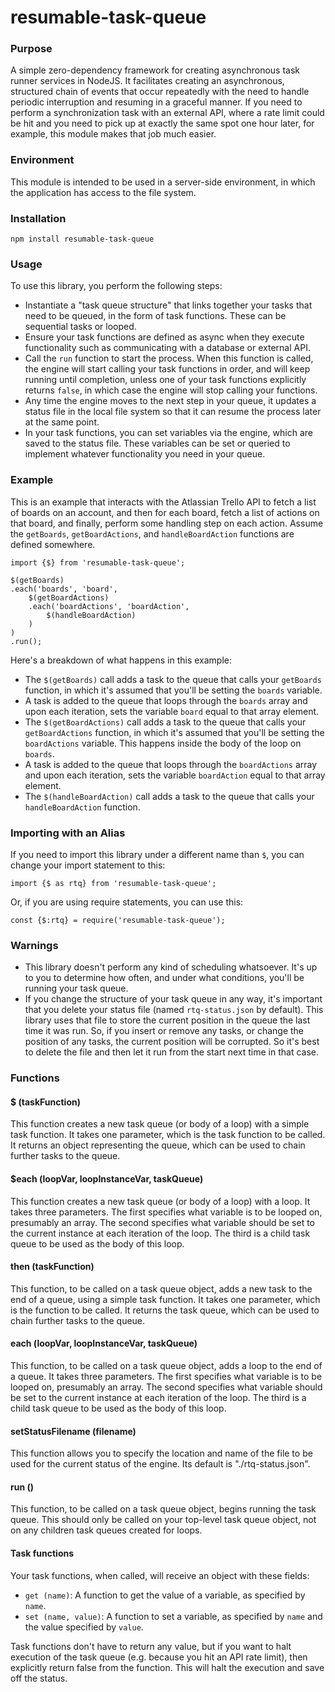 # resumable-task-queue

### Purpose

A simple zero-dependency framework for creating asynchronous task runner services in NodeJS.  It facilitates creating an asynchronous, structured chain of events that occur repeatedly with the need to handle periodic interruption and resuming in a graceful manner.  If you need to perform a synchronization task with an external API, where a rate limit could be hit and you need to pick up at exactly the same spot one hour later, for example, this module makes that job much easier.

### Environment

This module is intended to be used in a server-side environment, in which the application has access to the file system.

### Installation

	npm install resumable-task-queue

### Usage

To use this library, you perform the following steps:

- Instantiate a "task queue structure" that links together your tasks that need to be queued, in the form of task functions.  These can be sequential tasks or looped.
- Ensure your task functions are defined as async when they execute functionality such as communicating with a database or external API.  
- Call the `run` function to start the process.  When this function is called, the engine will start calling your task functions in order, and will keep running until completion, unless one of your task functions explicitly returns `false`, in which case the engine will stop calling your functions.
- Any time the engine moves to the next step in your queue, it updates a status file in the local file system so that it can resume the process later at the same point.
- In your task functions, you can set variables via the engine, which are saved to the status file.  These variables can be set or queried to implement whatever functionality you need in your queue.

### Example

This is an example that interacts with the Atlassian Trello API to fetch a list of boards on an account, and then for each board, fetch a list of actions on that board, and finally, perform some handling step on each action.  Assume the `getBoards`, `getBoardActions`, and `handleBoardAction` functions are defined somewhere.

	import {$} from 'resumable-task-queue';

	$(getBoards)
	.each('boards', 'board',
		$(getBoardActions)
		.each('boardActions', 'boardAction',
			$(handleBoardAction)
		)
	)
	.run();

Here's a breakdown of what happens in this example:

- The `$(getBoards)` call adds a task to the queue that calls your `getBoards` function, in which it's assumed that you'll be setting the `boards` variable.
- A task is added to the queue that loops through the `boards` array and upon each iteration, sets the variable `board` equal to that array element.
- The `$(getBoardActions)` call adds a task to the queue that calls your `getBoardActions` function, in which it's assumed that you'll be setting the `boardActions` variable.  This happens inside the body of the loop on `boards`.
- A task is added to the queue that loops through the `boardActions` array and upon each iteration, sets the variable `boardAction` equal to that array element.
- The `$(handleBoardAction)` call adds a task to the queue that calls your `handleBoardAction` function.

### Importing with an Alias

If you need to import this library under a different name than `$`, you can change your import statement to this:

	import {$ as rtq} from 'resumable-task-queue';

Or, if you are using require statements, you can use this:

	const {$:rtq} = require('resumable-task-queue');

### Warnings

- This library doesn't perform any kind of scheduling whatsoever.  It's up to you to determine how often, and under what conditions, you'll be running your task queue.
- If you change the structure of your task queue in any way, it's important that you delete your status file (named `rtq-status.json` by default).  This library uses that file to store the current position in the queue the last time it was run.  So, if you insert or remove any tasks, or change the position of any tasks, the current position will be corrupted.  So it's best to delete the file and then let it run from the start next time in that case.

### Functions

#### $ (taskFunction)

This function creates a new task queue (or body of a loop) with a simple task function.  It takes one parameter, which is the task function to be called.  It returns an object representing the queue, which can be used to chain further tasks to the queue.

#### $each (loopVar, loopInstanceVar, taskQueue)

This function creates a new task queue (or body of a loop) with a loop.  It takes three parameters.  The first specifies what variable is to be looped on, presumably an array.  The second specifies what variable should be set to the current instance at each iteration of the loop.  The third is a child task queue to be used as the body of this loop.

#### then (taskFunction)

This function, to be called on a task queue object, adds a new task to the end of a queue, using a simple task function.  It takes one parameter, which is the function to be called.  It returns the task queue, which can be used to chain further tasks to the queue.

#### each (loopVar, loopInstanceVar, taskQueue)

This function, to be called on a task queue object, adds a loop to the end of a queue.  It takes three parameters.  The first specifies what variable is to be looped on, presumably an array.  The second specifies what variable should be set to the current instance at each iteration of the loop.  The third is a child task queue to be used as the body of this loop.

#### setStatusFilename (filename)

This function allows you to specify the location and name of the file to be used for the current status of the engine.  Its default is "./rtq-status.json".

#### run ()

This function, to be called on a task queue object, begins running the task queue.  This should only be called on your top-level task queue object, not on any children task queues created for loops.

#### Task functions

Your task functions, when called, will receive an object with these fields:

- `get (name)`: A function to get the value of a variable, as specified by `name`.
- `set (name, value)`: A function to set a variable, as specified by `name` and the value specified by `value`.

Task functions don't have to return any value, but if you want to halt execution of the task queue (e.g. because you hit an API rate limit), then explicitly return false from the function.  This will halt the execution and save off the status.